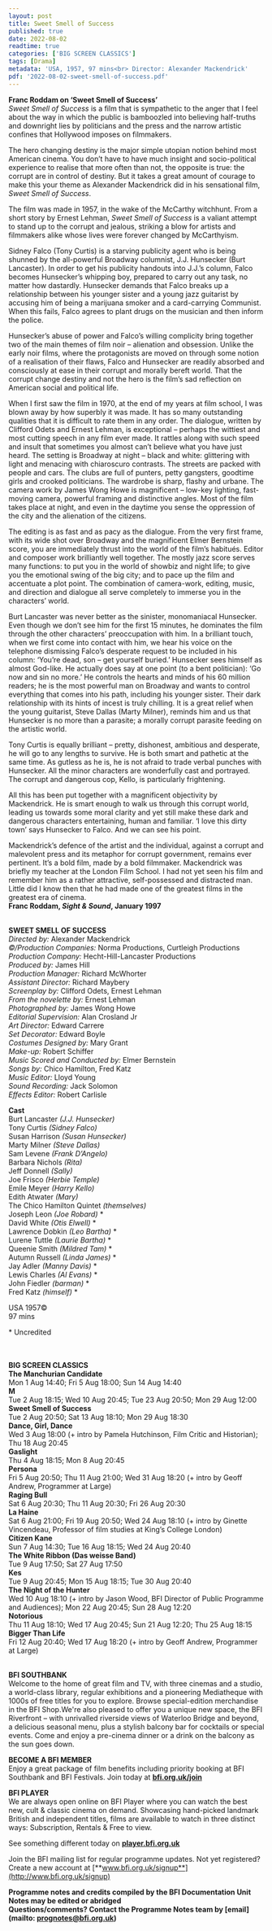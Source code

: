 ```yaml
---
layout: post
title: Sweet Smell of Success
published: true
date: 2022-08-02
readtime: true
categories: ['BIG SCREEN CLASSICS']
tags: [Drama]
metadata: 'USA, 1957, 97 mins<br> Director: Alexander Mackendrick'
pdf: '2022-08-02-sweet-smell-of-success.pdf'
---
```

**Franc Roddam on ‘Sweet Smell of Success’**<br>
_Sweet Smell of Success_ is a film that is sympathetic to the anger that I feel about the way in which the public is bamboozled into believing half-truths and downright lies by politicians and the press and the narrow artistic confines that Hollywood imposes on filmmakers.

The hero changing destiny is the major simple utopian notion behind most American cinema. You don’t have to have much insight and socio-political experience to realise that more often than not, the opposite is true: the corrupt are in control of destiny. But it takes a great amount of courage to make this your theme as Alexander Mackendrick did in his sensational film, _Sweet Smell of Success_.

The film was made in 1957, in the wake of the McCarthy witchhunt. From a short story by Ernest Lehman, _Sweet Smell of Success_ is a valiant attempt to stand up to the corrupt and jealous, striking a blow for artists and filmmakers alike whose lives were forever changed by McCarthyism.

Sidney Falco (Tony Curtis) is a starving publicity agent who is being shunned by the all-powerful Broadway columnist, J.J. Hunsecker (Burt Lancaster). In order to get his publicity handouts into J.J.’s column, Falco becomes Hunsecker’s whipping boy, prepared to carry out any task, no matter how dastardly. Hunsecker demands that Falco breaks up a relationship between his younger sister and a young jazz guitarist by accusing him of being a marijuana smoker and a card-carrying Communist. When this fails, Falco agrees to plant drugs on the musician and then inform the police.

Hunsecker’s abuse of power and Falco’s willing complicity bring together two of the main themes of film noir – alienation and obsession. Unlike the early noir films, where the protagonists are moved on through some notion of a realisation of their flaws, Falco and Hunsecker are readily absorbed and consciously at ease in their corrupt and morally bereft world. That the corrupt change destiny and not the hero is the film’s sad reflection on American social and political life.

When I first saw the film in 1970, at the end of my years at film school, I was blown away by how superbly it was made. It has so many outstanding qualities that it is difficult to rate them in any order. The dialogue, written by Clifford Odets and Ernest Lehman, is exceptional – perhaps the wittiest and most cutting speech in any film ever made. It rattles along with such speed and insult that sometimes you almost can’t believe what you have just heard. The setting is Broadway at night – black and white: glittering with light and menacing with chiaroscuro contrasts. The streets are packed with people and cars. The clubs are full of punters, petty gangsters, goodtime girls and crooked politicians. The wardrobe is sharp, flashy and urbane. The camera work by James Wong Howe is magnificent – low-key lighting, fast-moving camera, powerful framing and distinctive angles. Most of the film takes place at night, and even in the daytime you sense the oppression of the city and the alienation of the citizens.

The editing is as fast and as pacy as the dialogue. From the very first frame, with its wide shot over Broadway and the magnificent Elmer Bernstein score, you are immediately thrust into the world of the film’s habitués. Editor and composer work brilliantly well together. The mostly jazz score serves many functions: to put you in the world of showbiz and night life; to give you the emotional swing of the big city; and to pace up the film and accentuate a plot point. The combination of camera-work, editing, music, and direction and dialogue all serve completely to immerse you in the characters’ world.

Burt Lancaster was never better as the sinister, monomaniacal Hunsecker. Even though we don’t see him for the first 15 minutes, he dominates the film through the other characters’ preoccupation with him. In a brilliant touch, when we first come into contact with him, we hear his voice on the telephone dismissing Falco’s desperate request to be included in his column: ‘You’re dead, son – get yourself buried.’ Hunsecker sees himself as almost God-like. He actually does say at one point (to a bent politician): ‘Go now and sin no more.’ He controls the hearts and minds of his 60 million readers; he is the most powerful man on Broadway and wants to control everything that comes into his path, including his younger sister. Their dark relationship with its hints of incest is truly chilling. It is a great relief when the young guitarist, Steve Dallas (Marty Milner), reminds him and us that Hunsecker is no more than a parasite; a morally corrupt parasite feeding on the artistic world.

Tony Curtis is equally brilliant – pretty, dishonest, ambitious and desperate, he will go to any lengths to survive. He is both smart and pathetic at the same time. As gutless as he is, he is not afraid to trade verbal punches with Hunsecker. All the minor characters are wonderfully cast and portrayed. The corrupt and dangerous cop, Kello, is particularly frightening.

All this has been put together with a magnificent objectivity by Mackendrick. He is smart enough to walk us through this corrupt world, leading us towards some moral clarity and yet still make these dark and dangerous characters entertaining, human and familiar. ‘I love this dirty town’ says Hunsecker to Falco. And we can see his point.

Mackendrick’s defence of the artist and the individual, against a corrupt and malevolent press and its metaphor for corrupt government, remains ever pertinent. It’s a bold film, made by a bold filmmaker. Mackendrick was briefly my teacher at the London Film School. I had not yet seen his film and remember him as a rather attractive, self-possessed and distracted man. Little did I know then that he had made one of the greatest films in the greatest era of cinema.<br>
**Franc Roddam, _Sight & Sound_, January 1997**
<br><br>


**SWEET SMELL OF SUCCESS**<br>
_Directed by:_ Alexander Mackendrick<br>
_©/Production Companies:_ Norma Productions, Curtleigh Productions<br>
_Production Company:_ Hecht-Hill-Lancaster Productions<br>
_Produced by:_ James Hill<br>
_Production Manager:_ Richard McWhorter<br>
_Assistant Director:_ Richard Maybery<br>
_Screenplay by:_ Clifford Odets, Ernest Lehman<br>
_From the novelette by:_ Ernest Lehman<br>
_Photographed by:_ James Wong Howe<br>
_Editorial Supervision:_ Alan Crosland Jr<br>
_Art Director:_ Edward Carrere<br>
_Set Decorator:_ Edward Boyle<br>
_Costumes Designed by:_ Mary Grant<br>
_Make-up:_ Robert Schiffer<br>
_Music Scored and Conducted by:_ Elmer Bernstein<br>
_Songs by:_ Chico Hamilton, Fred Katz<br>
_Music Editor:_ Lloyd Young<br>
_Sound Recording:_ Jack Solomon<br>
_Effects Editor:_ Robert Carlisle<br>

**Cast**<br>
Burt Lancaster _(J.J. Hunsecker)_<br>
Tony Curtis _(Sidney Falco)_<br>
Susan Harrison _(Susan Hunsecker)_<br>
Marty Milner _(Steve Dallas)_<br>
Sam Levene _(Frank D’Angelo)_<br>
Barbara Nichols _(Rita)_<br>
Jeff Donnell _(Sally)_<br>
Joe Frisco _(Herbie Temple)_<br>
Emile Meyer _(Harry Kello)_<br>
Edith Atwater _(Mary)_<br>
The Chico Hamilton Quintet _(themselves)_<br>
Joseph Leon _(Joe Robard)_ *<br>
David White _(Otis Elwell)_ *<br>
Lawrence Dobkin _(Leo Bartha)_ *<br>
Lurene Tuttle _(Laurie Bartha)_ *<br>
Queenie Smith _(Mildred Tam)_ *<br>
Autumn Russell _(Linda James)_ *<br>
Jay Adler _(Manny Davis)_ *<br>
Lewis Charles _(Al Evans)_ *<br>
John Fiedler _(barman)_ *<br>
Fred Katz _(himself)_ *<br>

USA 1957©<br>
97 mins

\* Uncredited<br>
<br><br>


**BIG SCREEN CLASSICS**<br>
**The Manchurian Candidate**<br>
Mon 1 Aug 14:40; Fri 5 Aug 18:00; Sun 14 Aug 14:40<br>
**M**<br>
Tue 2 Aug 18:15; Wed 10 Aug 20:45; Tue 23 Aug 20:50; Mon 29 Aug 12:00<br>
**Sweet Smell of Success**<br>
Tue 2 Aug 20:50; Sat 13 Aug 18:10; Mon 29 Aug 18:30<br>
**Dance, Girl, Dance**<br>
Wed 3 Aug 18:00 (+ intro by Pamela Hutchinson, Film Critic and Historian); Thu 18 Aug 20:45<br>
**Gaslight**<br>
Thu 4 Aug 18:15; Mon 8 Aug 20:45<br>
**Persona**<br>
Fri 5 Aug 20:50; Thu 11 Aug 21:00; Wed 31 Aug 18:20 (+ intro by Geoff Andrew, Programmer at Large)<br>
**Raging Bull**<br>
Sat 6 Aug 20:30; Thu 11 Aug 20:30; Fri 26 Aug 20:30<br>
**La Haine**<br>
Sat 6 Aug 21:00; Fri 19 Aug 20:50; Wed 24 Aug 18:10 (+ intro by Ginette Vincendeau, Professor of film studies at King’s College London)<br>
**Citizen Kane**<br>
Sun 7 Aug 14:30; Tue 16 Aug 18:15; Wed 24 Aug 20:40<br>
**The White Ribbon (Das weisse Band)**<br>
Tue 9 Aug 17:50; Sat 27 Aug 17:50<br>
**Kes**<br>
Tue 9 Aug 20:45; Mon 15 Aug 18:15; Tue 30 Aug 20:40<br>
**The Night of the Hunter**<br>
Wed 10 Aug 18:10 (+ intro by Jason Wood, BFI Director of Public Programme and Audiences); Mon 22 Aug 20:45; Sun 28 Aug 12:20<br>
**Notorious**<br>
Thu 11 Aug 18:10; Wed 17 Aug 20:45; Sun 21 Aug 12:20; Thu 25 Aug 18:15<br>
**Bigger Than Life**<br>
Fri 12 Aug 20:40; Wed 17 Aug 18:20 (+ intro by Geoff Andrew, Programmer at Large)<br>
<br>

**BFI SOUTHBANK**  
Welcome to the home of great film and TV, with three cinemas and a studio, a world-class library, regular exhibitions and a pioneering Mediatheque with 1000s of free titles for you to explore. Browse special-edition merchandise in the BFI Shop.We&#39;re also pleased to offer you a unique new space, the BFI Riverfront – with unrivalled riverside views of Waterloo Bridge and beyond, a delicious seasonal menu, plus a stylish balcony bar for cocktails or special events. Come and enjoy a pre-cinema dinner or a drink on the balcony as the sun goes down.  

**BECOME A BFI MEMBER**  
Enjoy a great package of film benefits including priority booking at BFI Southbank and BFI Festivals. Join today at [**bfi.org.uk/join**](http://www.bfi.org.uk/join)  

**BFI PLAYER**  
 We are always open online on BFI Player where you can watch the best new, cult &amp; classic cinema on demand. Showcasing hand-picked landmark British and independent titles, films are available to watch in three distinct ways: Subscription, Rentals &amp; Free to view.  

See something different today on [**player.bfi.org.uk**](https://player.bfi.org.uk)  

Join the BFI mailing list for regular programme updates. Not yet registered? Create a new account at [**www.bfi.org.uk/signup**](http://www.bfi.org.uk/signup)

**Programme notes and credits compiled by the BFI Documentation Unit  
Notes may be edited or abridged  
Questions/comments? Contact the Programme Notes team by [email](mailto: prognotes@bfi.org.uk)**
